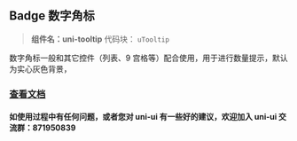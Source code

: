 ## Badge 数字角标

> **组件名：uni-tooltip** 代码块： `uTooltip`

数字角标一般和其它控件（列表、9 宫格等）配合使用，用于进行数量提示，默认为实心灰色背景，

### [查看文档](https://uniapp.dcloud.io/component/uniui/uni-tooltip)

#### 如使用过程中有任何问题，或者您对 uni-ui 有一些好的建议，欢迎加入 uni-ui 交流群：871950839
